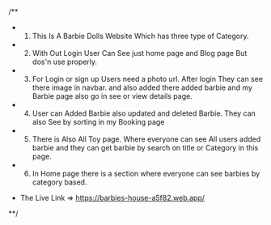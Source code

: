 /**

* 1. This Is A Barbie Dolls Website Which has three type of Category.
* 2. With Out Login User Can See just home page and Blog page But dos'n use properly.
* 3. For Login or sign up Users need a photo url. After login They can see there image in navbar. and also added there added barbie and my Barbie page also go in see or view details page.
* 4. User can Added Barbie also updated and deleted Barbie. They can also See by sorting in my Booking page
* 5. There is Also All Toy page. Where everyone can see All users added barbie and they can get barbie by search on title or Category in this page.
* 6. In Home page there is a section where everyone can see barbies by category based.

* The Live Link => https://barbies-house-a5f82.web.app/

**/